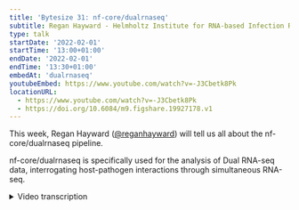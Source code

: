 ```yaml
---
title: 'Bytesize 31: nf-core/dualrnaseq'
subtitle: Regan Hayward - Helmholtz Institute for RNA-based Infection Research , Germany
type: talk
startDate: '2022-02-01'
startTime: '13:00+01:00'
endDate: '2022-02-01'
endTime: '13:30+01:00'
embedAt: 'dualrnaseq'
youtubeEmbed: https://www.youtube.com/watch?v=-J3Cbetk8Pk
locationURL:
  - https://www.youtube.com/watch?v=-J3Cbetk8Pk
  - https://doi.org/10.6084/m9.figshare.19927178.v1
---
```


This week, Regan Hayward ([@reganhayward](https://github.com/reganhayward/)) will tell us all about the nf-core/dualrnaseq pipeline.

nf-core/dualrnaseq is specifically used for the analysis of Dual RNA-seq data, interrogating host-pathogen interactions through simultaneous RNA-seq.

<details markdown="1"><summary>Video transcription</summary>
:::note
The content has been edited to make it reader-friendly
:::

[0:01](https://www.youtube.com/watch?v=-J3Cbetk8Pk&t=1)
(host) Hi, everyone. Thanks for joining us. And as usual, I'd like to begin by thanking our funders, the Chan Zuckerberg Initiative for supporting outreach events by nf-core. Just a minor detail before I start today's session. This talk will be recorded, and it is being recorded at the moment. The video will be uploaded to our YouTube playlist. I will be sharing the link on our website and on Slack. So don't worry, if you've missed it, you can catch up later. I'm delighted to tell you today that we're joined by Regan Hayward, who is based at the Helmholtz Center for RNA-based Infection Research in Germany. He will be presenting the nf-core dualrnaseq pipeline. It's a pipeline that is used to interrogate host pathogen interactions through simultaneous RNA-seq. There will be time for questions at the end of Regan's talk. And you can either use the chat function at any time today or unmute yourselves at the end of the talk and ask them directly. Thanks for joining us today, Regan. I'd like to hand over to you now.

[0:56](https://www.youtube.com/watch?v=-J3Cbetk8Pk&t=56)
Thanks for the introduction. Right, so the structure of my talk is going to be pretty similar to a lot of the other bytesize talks. I will be talking about a little bit of background, first of all, some mention of the pipeline, and then some future directions as well. I think it's important to start with what is dualrnaseq. It's from the RNA sequencing, it's simultaneously capturing, in this instance, a bacterial pathogen infecting a host cell. And through bioinformatic means, we're able to assign the bacterial reads to the bacterial transcriptome and the host reads to the host transcriptome.

[1:43](https://www.youtube.com/watch?v=-J3Cbetk8Pk&t=103)
There are some challenges with read assignment with dual RNA-seq data sets. I'm going to run through a few of these on the left-hand side. For example, here we have a read, which is being assigned to gene A. We're quite confident that we can happily assign that read gene A here. When the read overhangs the gene slightly, we're still pretty confident that we can say that this read belongs to gene A. When we have multiple annotations overlapping and the read occurs within this overlap, this is a little more challenging. Perhaps we want to just say that this read is being assigned to gene A, or is it ambiguous or just a little bit more complicated? Or is it ambiguous or do we want to assign a proportion of the read to gene A and another to gene B? When we read multi-maps, multiple genes, what do we want to do in this instance? Do we want to count it at all? Do we want to count a proportion or do we want to say it's gene A and gene B?

[2:50](https://www.youtube.com/watch?v=-J3Cbetk8Pk&t=170)
These multi-mapping reads are a bit of a challenge, especially when we can concatenate the genomes for dual RNA-Seq studies. We've got an intra-species challenges. This illustration I show on the left-hand side is both for host and pathogen reads. Depending on the infection ratio, generally we have a much lower proportion of bacterial reads in the sample. It becomes really important to try and assign as many bacterial reads as possible and as accurately as possible.

[3:20](https://www.youtube.com/watch?v=-J3Cbetk8Pk&t=200)
I'll spend some time in the next couple of slides talking about the bacterial transcriptome architecture, which I think a lot of people probably aren't aware of. A lot of people are probably more aware of the host side, eukaryotic side, and how splicing occurs and turn to splicing events. With the bacterial transcriptome architecture, bacterial genes are grouped into operons. On the right, we have a monocystronic operon with a single gene and a polycystronic operon with multiple genes inside. The operons are generally flanked by 5- and 3-prime untranslated regions. And within an operon, genes are co-transcribed into an mRNA transcript.

[4:12](https://www.youtube.com/watch?v=-J3Cbetk8Pk&t=252)
In Illumina-based sequencing, the transcripts are fragmented into reads, and the reads are assigned to genetic features. This example here, the red reads aren't being assigned, but the blue-assigned colored reads are being assigned to a particular gene. This brings about a few challenges. For instance, many of the bacterial annotations aren't actually complete. If you look outside the model organisms, such as E. coli, salmonella, and bacillus, a lot of the annotations don't include any of the UTR regions or small RNAs and even complete genomes. A lot of the bacterial species would be in just contigs or scaffolds.

[5:02](https://www.youtube.com/watch?v=-J3Cbetk8Pk&t=302)
In addition, a lot of the bacterial genomes contain a number of highly repetitive bacterial sequences as well, that can be difficult to assign reads to. I'll go into that a little further. We've worked out a uniqueness score per gene in each bacteria. It's a Kmer-based approach, and we're looking at each gene. We assign a number of Kmers to each gene, and depending on the uniqueness of those Kmers it can be seen in other genes, and then we can assign a uniqueness score per gene, which is each of these dots. If the Kmer is a unique, that means the gene gets a uniqueness score of one. If the Kmers appear in another gene, that means that gene will become a duplicate. You get varying levels of uniqueness per gene, which is indicated by the color, red being a duplicate, and gray not. We've set a cut off at about 50 percent saying that anything below is considered to be repetitive.

[6:14](https://www.youtube.com/watch?v=-J3Cbetk8Pk&t=374)
For chlamydia, which is a gram negative obligate intracellular bacteria, most of the genes are quite unique. If we expand this to other bacteria such as Mycobacterium leprie, Streptococcus pneumoniae, Salmonella, Tifurium, and Orientia, to Tutsugamshi, we can see quite a difference. If we look at the contrasting Orientia, which is a gram negative obligate intracellular, causing scub typhus, if you're interested. It contains a lot of repetitive elements as you can visually see here. We'll list them to a table form, where the duplicates are the ones in red, and the repetitive is anything below a cut off of 50 percent uniqueness. Chlamydia has a total of eight genes that would be challenging to assign reads to, and Orientia for example has over 1600, I think which is about 60 or 62 percent of the genome. Something to keep in mind.

[7:21](https://www.youtube.com/watch?v=-J3Cbetk8Pk&t=441)
Host genomes also contain a lot of repetitive elements as well, which I think a lot of people are probably quite aware of. For example, the mouse host genome contains about 45 percent repetitive elements, the human genome between 50 and 70 percent, and in some of your RNA-Seq studies, if you're looking into, we're looking at 70 percent. In some of your RNA-Seq studies, if you're looking into different plants, for example, the maize genome has over 80 percent of transposable elements.

[7:54](https://www.youtube.com/watch?v=-J3Cbetk8Pk&t=474)
Most of your RNA-Seq experiments typically will use genome-based approaches, such as STAR and maybe featurecounts or HT-Seq, something like that. In this pipeline we're introducing a transcript-based approach within the pipeline. We're using Salmon for this. Salmon has two modes. It's got an alignment-based mode, that uses an existing tool, let's say STAR, to align the reads, and then it'll use that bamfold to quantify. The second mode is selective alignment, which does a pseudo-alignment steepening quantification, so it's contained in the Salmon itself. And one of the advantages of using Salmon is it uses this expectation maximization algorithm. It's not just salmon, I should say, other software such as Callisto, ExpressRCM, they use this algorithm as well. It's going to assist in assigning some of these multi-mapping reads and also reads to some of these repetitive sequences, and does this through an iterative process.

[9:08](https://www.youtube.com/watch?v=-J3Cbetk8Pk&t=548)
I'll give you a really basic example. The first step would be assigning all of the uniquely mapped reads, so ones that have a really high confidence, and then it would go through an iterative process assigning the remaining reads. For example, after the first step, maybe gene A has zero reads and gene B has 100 reads, and there's a read that could be assigned to gene A or gene B, and would have a much higher probability of this read being assigned to gene B. And so using Salmon, we've found through a lot of benchmarking, is adventageous for assigning reads from dual RNAseq data.

[9:47](https://www.youtube.com/watch?v=-J3Cbetk8Pk&t=587)
We'll talk about the pipeline a little bit now. As input we have Illumina-based sequencing reads, and host and pathogen genome, and annotation. We've got FastQC, and therefore some quality control steps, and also adapter removal and read trimming through BBDuck and CutAdapt, and some pre-processing steps of merging the host and pathogen genomes and references to create this chimeric reference that we use. For parallel read mapping quantification steps, we've got a more traditional genome-based approach, which is using STAR and HDSeq in this instance, and then we have our two transcriptome-based approaches using STAR and Salmon confinement.

[10:48](https://www.youtube.com/watch?v=-J3Cbetk8Pk&t=648)
For the traditional genome-based approach, you can just apply a host genome and annotation and pathogen genome annotation, but for the transcriptome-based approaches, you will need to supply a host transcriptome, and the pathogen transcriptome is created automatically in the pipeline. The pipeline output separate host and pathogen features in various reports and plots to include correlation plots for both the host and pathogen samples per condition. Also a proportion, you also get number of reads showing the number of uniquely mapped host reads, uniquely mapped pathogen reads, multi-mapped host and pathogen reads, cross-mapped reads, so cross-mapped between species, un-mapped reads, and trimmed reads. You also get the biotype breakdown per sample as well, and depending on which method you use, or if you use a combination, you get this output for each method.

[11:55](https://www.youtube.com/watch?v=-J3Cbetk8Pk&t=715)
Status of the pipeline. There's a number of performance improvements I need to include. I need to update to the latest template as well, which we'll be doing shortly. And I'd like to include some additional outputs, it's graphical outputs and some data output as well. An example of that is WIG files that are separated by the host and pathogen. I'd like to migrate to DSL2. And probably one of the questions I get asked the most when I talk about this pipeline is, is there support for all dualrnaseq datasets? And to answer to that at the moment is no, it's just bacterial, because based on this transcriptome architecture I spoke about earlier. We're considering support for viral host pathogen datasets. If anyone's interested in this particular bit, I'd be curious to talk to them about some of the features that they would like to see. I can try and include those in my next update. I'd like to thank everyone, HIRI, the nf-core team and community, and the Salmon development team as well, they help. Thank you.

</details>
